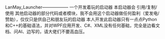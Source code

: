 LanMay_Launcher—————— 一个开发着玩的启动器
本启动器会 引用/复制/使用 其他启动器的部分代码或者模块，我不会用这个启动器做任何盈利（爱发电/赞助），仅仅只是供自己和朋友玩的启动器
本人开发此启动器只有一点点Python和C++的基础语法，并对WPF应用开发、C#、XML没有任何基础，完全是边看文档、问AI、边写的，请大佬们不要高血压。
